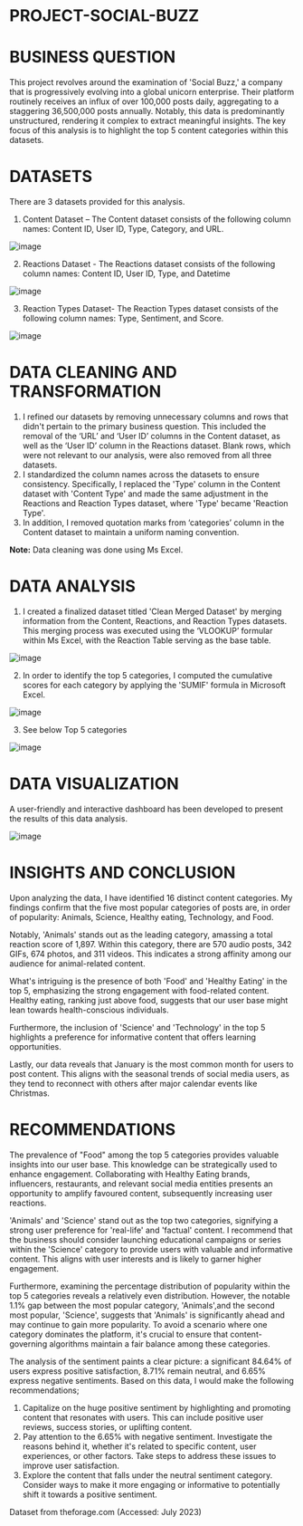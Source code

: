 # PROJECT-SOCIAL-BUZZ

# BUSINESS QUESTION

This project revolves around the examination of 'Social Buzz,' a company that is progressively evolving into a global unicorn enterprise. Their platform routinely receives an influx of over 100,000 posts daily, aggregating to a staggering 36,500,000 posts annually. Notably, this data is predominantly unstructured, rendering it complex to extract meaningful insights. The key focus of this analysis is to highlight the top 5 content categories within this datasets.

# DATASETS

There are 3 datasets provided for this analysis.
1.	Content Dataset – The Content dataset consists of the following column names: Content ID, User ID, Type, Category, and URL.
   
![image](https://github.com/Tanpepper29/PROJECT-SOCIAL-BUZZ/assets/137109080/22045082-7d24-4b27-b37a-21b05b58097b)

2.	Reactions Dataset - The Reactions dataset consists of the following column names: Content ID, User ID, Type, and Datetime

   ![image](https://github.com/Tanpepper29/PROJECT-SOCIAL-BUZZ/assets/137109080/0c6c8d33-476a-4b08-9d28-9b800ca6f7da)

3.	Reaction Types Dataset- The Reaction Types dataset consists of the following column names: Type, Sentiment, and Score.
   
   ![image](https://github.com/Tanpepper29/PROJECT-SOCIAL-BUZZ/assets/137109080/565bda9b-e455-42e5-9a03-8cd157441d43)
   
# DATA CLEANING AND TRANSFORMATION

1.	I refined our datasets by removing unnecessary columns and rows that didn't pertain to the primary business question. This included the removal of the ‘URL’ and ‘User ID’ columns in the Content dataset, as well as the ‘User ID’ column in the Reactions dataset. Blank rows, which were not relevant to our analysis, were also removed from all three datasets.
2.	I standardized the column names across the datasets to ensure consistency. Specifically, I replaced the 'Type' column in the Content dataset with 'Content Type' and made the same adjustment in the Reactions and Reaction Types dataset, where 'Type' became 'Reaction Type'. 
3.	In addition, I removed quotation marks from ‘categories’ column in the Content dataset to maintain a uniform naming convention.
   
   **Note:** Data cleaning was done using Ms Excel.

  # DATA ANALYSIS
1. I created a finalized dataset titled 'Clean Merged Dataset' by merging information from the Content, Reactions, and Reaction Types datasets. This merging process was executed using the ‘VLOOKUP’ formular within Ms Excel, with the Reaction Table serving as the base table.
   
![image](https://github.com/Tanpepper29/PROJECT-SOCIAL-BUZZ/assets/137109080/d5023c88-2cb8-4540-bdc8-b4ef409e4629)

2. In order to identify the top 5 categories, I computed the cumulative scores for each category by applying the 'SUMIF' formula in Microsoft Excel.
   
![image](https://github.com/Tanpepper29/PROJECT-SOCIAL-BUZZ/assets/137109080/8050706e-4478-41ac-8349-273fc559bebb)

3. See below Top 5 categories

![image](https://github.com/Tanpepper29/PROJECT-SOCIAL-BUZZ/assets/137109080/1450838b-23b8-461c-88ff-91ac680e9d0c)

# DATA VISUALIZATION
A user-friendly and interactive dashboard has been developed to present the results of this data analysis.

![image](https://github.com/Tanpepper29/PROJECT-SOCIAL-BUZZ/assets/137109080/7e68e580-7ac0-4bac-adbf-946d833c3e0f)

# INSIGHTS AND CONCLUSION
Upon analyzing the data, I have identified 16 distinct content categories. My findings confirm that the five most popular categories of posts are, in order of popularity: Animals, Science, Healthy eating, Technology, and Food.

Notably, 'Animals' stands out as the leading category, amassing a total reaction score of 1,897. Within this category, there are 570 audio posts, 342 GIFs, 674 photos, and 311 videos. This indicates a strong affinity among our audience for animal-related content.

What's intriguing is the presence of both 'Food' and 'Healthy Eating' in the top 5, emphasizing the strong engagement with food-related content. Healthy eating, ranking just above food, suggests that our user base might lean towards health-conscious individuals.

Furthermore, the inclusion of 'Science' and 'Technology' in the top 5 highlights a preference for informative content that offers learning opportunities.

Lastly, our data reveals that January is the most common month for users to post content. This aligns with the seasonal trends of social media users, as they tend to reconnect with others after major calendar events like Christmas.

# RECOMMENDATIONS
The prevalence of "Food" among the top 5 categories provides valuable insights into our user base. This knowledge can be strategically used to enhance engagement. Collaborating with Healthy Eating brands, influencers, restaurants, and relevant social media entities presents an opportunity to amplify favoured content, subsequently increasing user reactions.

'Animals' and 'Science' stand out as the top two categories, signifying a strong user preference for 'real-life' and 'factual' content. I recommend that the business should consider launching educational campaigns or series within the 'Science' category to provide users with valuable and informative content. This aligns with user interests and is likely to garner higher engagement.

Furthermore, examining the percentage distribution of popularity within the top 5 categories reveals a relatively even distribution. However, the notable 1.1% gap between the most popular category, 'Animals',and the second most popular, 'Science', suggests that 'Animals' is significantly ahead and may continue to gain more popularity. To avoid a scenario where one category dominates the platform, it's crucial to ensure that content-governing algorithms maintain a fair balance among these categories.

The analysis of the sentiment paints a clear picture: a significant 84.64% of users express positive satisfaction, 8.71% remain neutral, and 6.65% express negative sentiments.
Based on this data, I would make the following recommendations;
1. Capitalize on the huge positive sentiment by highlighting and promoting content that resonates with users. This can include positive user reviews, success stories, or uplifting content.
2. Pay attention to the 6.65% with negative sentiment. Investigate the reasons behind it, whether it's related to specific content, user experiences, or other factors. Take steps to address these issues to improve user satisfaction.
3. Explore the content that falls under the neutral sentiment category. Consider ways to make it more engaging or informative to potentially shift it towards a positive sentiment.



Dataset from theforage.com (Accessed: July 2023)
